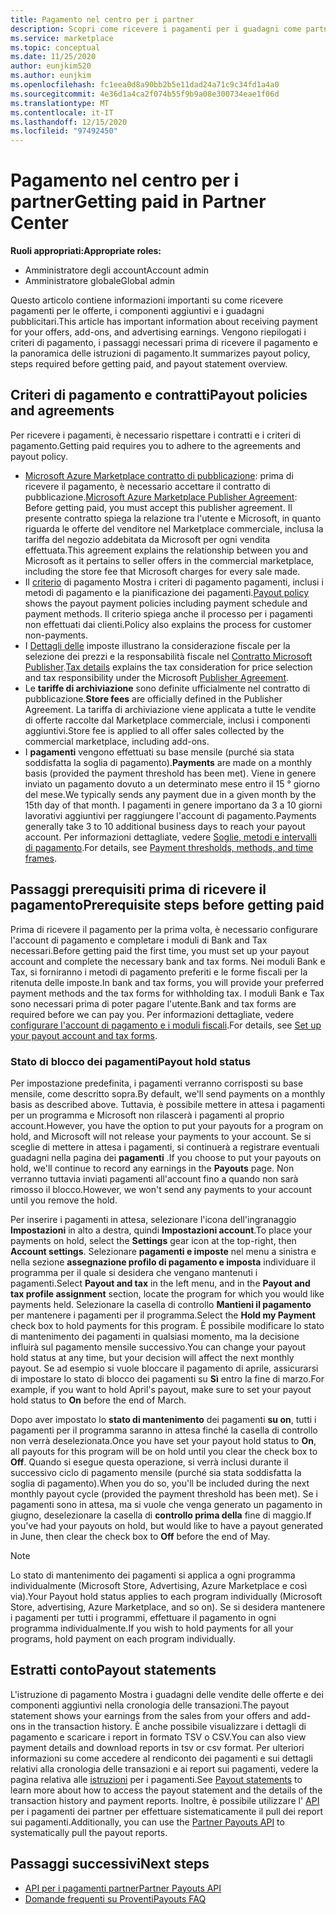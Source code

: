 ```yaml
---
title: Pagamento nel centro per i partner
description: Scopri come ricevere i pagamenti per i guadagni come partner Microsoft, ad esempio tramite offerte per Marketplace commerciali, programmi incentive e il programma Cloud Solution Provider. Include i criteri di pagamento, lo stato dei pagamenti e le istruzioni di pagamento.
ms.service: marketplace
ms.topic: conceptual
ms.date: 11/25/2020
author: eunjkim520
ms.author: eunjkim
ms.openlocfilehash: fc1eea0d8a90bb2b5e11dad24a71c9c34fd1a4a0
ms.sourcegitcommit: 4e36d1a4ca2f074b55f9b9a08e300734eae1f06d
ms.translationtype: MT
ms.contentlocale: it-IT
ms.lasthandoff: 12/15/2020
ms.locfileid: "97492450"
---
```

# <a name="getting-paid-in-partner-center"></a><span data-ttu-id="33acd-104">Pagamento nel centro per i partner</span><span class="sxs-lookup"><span data-stu-id="33acd-104">Getting paid in Partner Center</span></span>

<span data-ttu-id="33acd-105">**Ruoli appropriati:**</span><span class="sxs-lookup"><span data-stu-id="33acd-105">**Appropriate roles:**</span></span>

- <span data-ttu-id="33acd-106">Amministratore degli account</span><span class="sxs-lookup"><span data-stu-id="33acd-106">Account admin</span></span>
- <span data-ttu-id="33acd-107">Amministratore globale</span><span class="sxs-lookup"><span data-stu-id="33acd-107">Global admin</span></span>

<span data-ttu-id="33acd-108">Questo articolo contiene informazioni importanti su come ricevere pagamenti per le offerte, i componenti aggiuntivi e i guadagni pubblicitari.</span><span class="sxs-lookup"><span data-stu-id="33acd-108">This article has important information about receiving payment for your offers, add-ons, and advertising earnings.</span></span> <span data-ttu-id="33acd-109">Vengono riepilogati i criteri di pagamento, i passaggi necessari prima di ricevere il pagamento e la panoramica delle istruzioni di pagamento.</span><span class="sxs-lookup"><span data-stu-id="33acd-109">It summarizes payout policy, steps required before getting paid, and payout statement overview.</span></span>

## <a name="payout-policies-and-agreements"></a><span data-ttu-id="33acd-110">Criteri di pagamento e contratti</span><span class="sxs-lookup"><span data-stu-id="33acd-110">Payout policies and agreements</span></span>

<span data-ttu-id="33acd-111">Per ricevere i pagamenti, è necessario rispettare i contratti e i criteri di pagamento.</span><span class="sxs-lookup"><span data-stu-id="33acd-111">Getting paid requires you to adhere to the agreements and payout policy.</span></span>

- <span data-ttu-id="33acd-112">[Microsoft Azure Marketplace contratto di pubblicazione](https://go.microsoft.com/fwlink/p/?LinkID=699560): prima di ricevere il pagamento, è necessario accettare il contratto di pubblicazione.</span><span class="sxs-lookup"><span data-stu-id="33acd-112">[Microsoft Azure Marketplace Publisher Agreement](https://go.microsoft.com/fwlink/p/?LinkID=699560):  Before getting paid, you must accept this publisher agreement.</span></span> <span data-ttu-id="33acd-113">Il presente contratto spiega la relazione tra l'utente e Microsoft, in quanto riguarda le offerte del venditore nel Marketplace commerciale, inclusa la tariffa del negozio addebitata da Microsoft per ogni vendita effettuata.</span><span class="sxs-lookup"><span data-stu-id="33acd-113">This agreement explains the relationship between you and Microsoft as it pertains to seller offers in the commercial marketplace, including the store fee that Microsoft charges for every sale made.</span></span>
- <span data-ttu-id="33acd-114">Il [criterio](payout-policy-details.md) di pagamento Mostra i criteri di pagamento pagamenti, inclusi i metodi di pagamento e la pianificazione dei pagamenti.</span><span class="sxs-lookup"><span data-stu-id="33acd-114">[Payout policy](payout-policy-details.md) shows the payout payment policies including payment schedule and payment methods.</span></span> <span data-ttu-id="33acd-115">Il criterio spiega anche il processo per i pagamenti non effettuati dai clienti.</span><span class="sxs-lookup"><span data-stu-id="33acd-115">Policy also explains the process for customer non-payments.</span></span>
- <span data-ttu-id="33acd-116">I [Dettagli delle](tax-details-marketplace.md) imposte illustrano la considerazione fiscale per la selezione dei prezzi e la responsabilità fiscale nel [Contratto Microsoft Publisher](https://go.microsoft.com/fwlink/p/?LinkID=699560).</span><span class="sxs-lookup"><span data-stu-id="33acd-116">[Tax details](tax-details-marketplace.md) explains the tax consideration for price selection and tax responsibility under the Microsoft [Publisher Agreement](https://go.microsoft.com/fwlink/p/?LinkID=699560).</span></span>
- <span data-ttu-id="33acd-117">Le **tariffe di archiviazione** sono definite ufficialmente nel contratto di pubblicazione.</span><span class="sxs-lookup"><span data-stu-id="33acd-117">**Store fees** are officially defined in the Publisher Agreement.</span></span> <span data-ttu-id="33acd-118">La tariffa di archiviazione viene applicata a tutte le vendite di offerte raccolte dal Marketplace commerciale, inclusi i componenti aggiuntivi.</span><span class="sxs-lookup"><span data-stu-id="33acd-118">Store fee is applied to all offer sales collected by the commercial marketplace, including add-ons.</span></span>
- <span data-ttu-id="33acd-119">I **pagamenti** vengono effettuati su base mensile (purché sia stata soddisfatta la soglia di pagamento).</span><span class="sxs-lookup"><span data-stu-id="33acd-119">**Payments** are made on a monthly basis (provided the payment threshold has been met).</span></span> <span data-ttu-id="33acd-120">Viene in genere inviato un pagamento dovuto a un determinato mese entro il 15 ° giorno del mese.</span><span class="sxs-lookup"><span data-stu-id="33acd-120">We typically sends any payment due in a given month by the 15th day of that month.</span></span> <span data-ttu-id="33acd-121">I pagamenti in genere importano da 3 a 10 giorni lavorativi aggiuntivi per raggiungere l'account di pagamento.</span><span class="sxs-lookup"><span data-stu-id="33acd-121">Payments generally take 3 to 10 additional business days to reach your payout account.</span></span> <span data-ttu-id="33acd-122">Per informazioni dettagliate, vedere [Soglie, metodi e intervalli di pagamento](payment-thresholds-methods-timeframes.md).</span><span class="sxs-lookup"><span data-stu-id="33acd-122">For details, see [Payment thresholds, methods, and time frames](payment-thresholds-methods-timeframes.md).</span></span>

## <a name="prerequisite-steps-before-getting-paid"></a><span data-ttu-id="33acd-123">Passaggi prerequisiti prima di ricevere il pagamento</span><span class="sxs-lookup"><span data-stu-id="33acd-123">Prerequisite steps before getting paid</span></span>

<span data-ttu-id="33acd-124">Prima di ricevere il pagamento per la prima volta, è necessario configurare l'account di pagamento e completare i moduli di Bank and Tax necessari.</span><span class="sxs-lookup"><span data-stu-id="33acd-124">Before getting paid the first time, you must set up your payout account and complete the necessary bank and tax forms.</span></span> <span data-ttu-id="33acd-125">Nei moduli Bank e Tax, si forniranno i metodi di pagamento preferiti e le forme fiscali per la ritenuta delle imposte.</span><span class="sxs-lookup"><span data-stu-id="33acd-125">In bank and tax forms, you will provide your preferred payment methods and the tax forms for withholding tax.</span></span> <span data-ttu-id="33acd-126">I moduli Bank e Tax sono necessari prima di poter pagare l'utente.</span><span class="sxs-lookup"><span data-stu-id="33acd-126">Bank and tax forms are required before we can pay you.</span></span> <span data-ttu-id="33acd-127">Per informazioni dettagliate, vedere [configurare l'account di pagamento e i moduli fiscali](set-up-your-payout-account.md).</span><span class="sxs-lookup"><span data-stu-id="33acd-127">For details, see [Set up your payout account and tax forms](set-up-your-payout-account.md).</span></span>

### <a name="payout-hold-status"></a><span data-ttu-id="33acd-128">Stato di blocco dei pagamenti</span><span class="sxs-lookup"><span data-stu-id="33acd-128">Payout hold status</span></span>

<span data-ttu-id="33acd-129">Per impostazione predefinita, i pagamenti verranno corrisposti su base mensile, come descritto sopra.</span><span class="sxs-lookup"><span data-stu-id="33acd-129">By default, we'll send payments on a monthly basis as described above.</span></span> <span data-ttu-id="33acd-130">Tuttavia, è possibile mettere in attesa i pagamenti per un programma e Microsoft non rilascerà i pagamenti al proprio account.</span><span class="sxs-lookup"><span data-stu-id="33acd-130">However, you have the option to put your payouts for a program on hold, and Microsoft will not release your payments to your account.</span></span> <span data-ttu-id="33acd-131">Se si sceglie di mettere in attesa i pagamenti, si continuerà a registrare eventuali guadagni nella pagina dei **pagamenti** .</span><span class="sxs-lookup"><span data-stu-id="33acd-131">If you choose to put your payouts on hold, we'll continue to record any earnings in the **Payouts** page.</span></span> <span data-ttu-id="33acd-132">Non verranno tuttavia inviati pagamenti all'account fino a quando non sarà rimosso il blocco.</span><span class="sxs-lookup"><span data-stu-id="33acd-132">However, we won't send any payments to your account until you remove the hold.</span></span>

<span data-ttu-id="33acd-133">Per inserire i pagamenti in attesa, selezionare l'icona dell'ingranaggio **Impostazioni** in alto a destra, quindi **Impostazioni account**.</span><span class="sxs-lookup"><span data-stu-id="33acd-133">To place your payments on hold, select the **Settings** gear icon at the top-right, then **Account settings**.</span></span> <span data-ttu-id="33acd-134">Selezionare **pagamenti e imposte** nel menu a sinistra e nella sezione **assegnazione profilo di pagamento e imposta** individuare il programma per il quale si desidera che vengano mantenuti i pagamenti.</span><span class="sxs-lookup"><span data-stu-id="33acd-134">Select **Payout and tax** in the left menu, and in the **Payout and tax profile assignment** section, locate the program for which you would like payments held.</span></span> <span data-ttu-id="33acd-135">Selezionare la casella di controllo **Mantieni il pagamento** per mantenere i pagamenti per il programma.</span><span class="sxs-lookup"><span data-stu-id="33acd-135">Select the **Hold my Payment** check box to hold payments for this program.</span></span> <span data-ttu-id="33acd-136">È possibile modificare lo stato di mantenimento dei pagamenti in qualsiasi momento, ma la decisione influirà sul pagamento mensile successivo.</span><span class="sxs-lookup"><span data-stu-id="33acd-136">You can change your payout hold status at any time, but your decision will affect the next monthly payout.</span></span> <span data-ttu-id="33acd-137">Se ad esempio si vuole bloccare il pagamento di aprile, assicurarsi di impostare lo stato di blocco dei pagamenti su **Sì** entro la fine di marzo.</span><span class="sxs-lookup"><span data-stu-id="33acd-137">For example, if you want to hold April's payout, make sure to set your payout hold status to **On** before the end of March.</span></span>

<span data-ttu-id="33acd-138">Dopo aver impostato lo **stato di mantenimento** dei pagamenti **su on**, tutti i pagamenti per il programma saranno in attesa finché la casella di controllo non verrà deselezionata.</span><span class="sxs-lookup"><span data-stu-id="33acd-138">Once you have set your payout hold status to **On**, all payouts for this program will be on hold until you clear the check box to **Off**.</span></span> <span data-ttu-id="33acd-139">Quando si esegue questa operazione, si verrà inclusi durante il successivo ciclo di pagamento mensile (purché sia stata soddisfatta la soglia di pagamento).</span><span class="sxs-lookup"><span data-stu-id="33acd-139">When you do so, you'll be included during the next monthly payout cycle (provided the payment threshold has been met).</span></span> <span data-ttu-id="33acd-140">Se i pagamenti sono in attesa, ma si vuole che venga generato un pagamento in giugno, deselezionare la casella di **controllo prima della** fine di maggio.</span><span class="sxs-lookup"><span data-stu-id="33acd-140">If you've had your payouts on hold, but would like to have a payout generated in June, then clear the check box to **Off** before the end of May.</span></span>

>[!Note]
> <span data-ttu-id="33acd-141">Lo stato di mantenimento dei pagamenti si applica a ogni programma individualmente (Microsoft Store, Advertising, Azure Marketplace e così via).</span><span class="sxs-lookup"><span data-stu-id="33acd-141">Your Payout hold status applies to each program individually (Microsoft Store, advertising, Azure Marketplace, and so on).</span></span> <span data-ttu-id="33acd-142">Se si desidera mantenere i pagamenti per tutti i programmi, effettuare il pagamento in ogni programma individualmente.</span><span class="sxs-lookup"><span data-stu-id="33acd-142">If you wish to hold payments for all your programs, hold payment on each program individually.</span></span>

## <a name="payout-statements"></a><span data-ttu-id="33acd-143">Estratti conto</span><span class="sxs-lookup"><span data-stu-id="33acd-143">Payout statements</span></span>

<span data-ttu-id="33acd-144">L'istruzione di pagamento Mostra i guadagni delle vendite delle offerte e dei componenti aggiuntivi nella cronologia delle transazioni.</span><span class="sxs-lookup"><span data-stu-id="33acd-144">The payout statement shows your earnings from the sales from your offers and add-ons in the transaction history.</span></span> <span data-ttu-id="33acd-145">È anche possibile visualizzare i dettagli di pagamento e scaricare i report in formato TSV o CSV.</span><span class="sxs-lookup"><span data-stu-id="33acd-145">You can also view payment details and download reports in tsv or csv format.</span></span> <span data-ttu-id="33acd-146">Per ulteriori informazioni su come accedere al rendiconto dei pagamenti e sui dettagli relativi alla cronologia delle transazioni e ai report sui pagamenti, vedere la pagina relativa alle [istruzioni](payout-statement.md) per i pagamenti.</span><span class="sxs-lookup"><span data-stu-id="33acd-146">See [Payout statements](payout-statement.md) to learn more about how to access the payout statement and the details of the transaction history and payment reports.</span></span> <span data-ttu-id="33acd-147">Inoltre, è possibile utilizzare l' [API](https://apidocs.microsoft.com/services/partnerpayouts) per i pagamenti dei partner per effettuare sistematicamente il pull dei report sui pagamenti.</span><span class="sxs-lookup"><span data-stu-id="33acd-147">Additionally, you can use the [Partner Payouts API](https://apidocs.microsoft.com/services/partnerpayouts) to systematically pull the payout reports.</span></span>

## <a name="next-steps"></a><span data-ttu-id="33acd-148">Passaggi successivi</span><span class="sxs-lookup"><span data-stu-id="33acd-148">Next steps</span></span>

- [<span data-ttu-id="33acd-149">API per i pagamenti partner</span><span class="sxs-lookup"><span data-stu-id="33acd-149">Partner Payouts API</span></span>](https://apidocs.microsoft.com/services/partnerpayouts)
- [<span data-ttu-id="33acd-150">Domande frequenti su Proventi</span><span class="sxs-lookup"><span data-stu-id="33acd-150">Payouts FAQ</span></span>](payout-faq.md)

